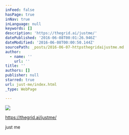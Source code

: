 ```yaml
---
inFeed: false
hasPage: true
inNav: true
inLanguage: null
keywords: []
description: 'https://thegrid.ai/justme/'
datePublished: '2016-06-08T00:01:26.946Z'
dateModified: '2016-06-08T00:00:50.144Z'
sourcePath: _posts/2016-06-07-httpsthegridaijustme.md
author:
  - name: ''
    url: ''
title: ''
authors: []
publisher: null
starred: true
url: just-me/index.html
_type: WebPage

---
```

![](https://the-grid-user-content.s3-us-west-2.amazonaws.com/534c78ba-3890-40b8-835e-680050f138ba.png)

https://thegrid.ai/justme/

just me
